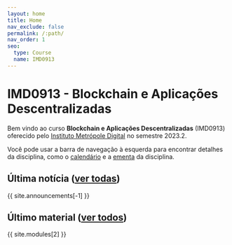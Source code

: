 ```yaml
---
layout: home
title: Home
nav_exclude: false
permalink: /:path/
nav_order: 1
seo:
  type: Course
  name: IMD0913
---
```


# IMD0913 - Blockchain e Aplicações Descentralizadas

Bem vindo ao curso **Blockchain e Aplicações Descentralizadas** (IMD0913) oferecido pelo [Instituto Metrópole Digital](http://imd.ufrn.br) no semestre 2023.2.

Você pode usar a barra de navegação à esquerda para encontrar detalhes da disciplina, como o [calendário](calendar) e a [ementa](about) da disciplina. 

## Última notícia ([ver todas](announcements))

{{ site.announcements[-1] }}

## Último material ([ver todos](calendar))

{{ site.modules[2] }}
